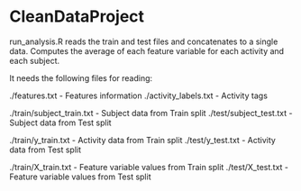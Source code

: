 CleanDataProject
================

run_analysis.R reads the train and test files and concatenates to a single data. Computes the average of each feature variable for each activity and each subject.

It needs the following files for reading:

./features.txt - Features information
./activity_labels.txt - Activity tags

./train/subject_train.txt - Subject data from Train split
./test/subject_test.txt - Subject data from Test split

./train/y_train.txt - Activity data from Train split
./test/y_test.txt - Activity data from Test split

./train/X_train.txt - Feature variable values from Train split
./test/X_test.txt - Feature variable values from Test split
